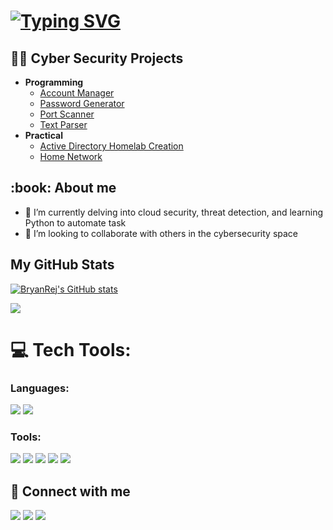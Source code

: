 <h1><a href="https://git.io/typing-svg"><img src="https://readme-typing-svg.demolab.com?font=Fira+Code&size=18&duration=4500&pause=1000&color=A855F7&multiline=true&random=false&width=435&lines=Hi%2C+I'm+Bryan!;Cyber+Security+Enthusiast" alt="Typing SVG" /></a> </h1>


<h2>👨‍💻 Cyber Security Projects</h2>

- <b>Programming</b>
  - [Account Manager](https://github.com/BryanRej/Account-Manager)
  - [Password Generator](https://github.com/BryanRej/Password-Generator)
  - [Port Scanner](https://github.com/BryanRej/Port-Scanner)
  - [Text Parser](https://github.com/BryanRej/Text-Parser)
- <b>Practical</b>
  - [Active Directory Homelab Creation](https://github.com/BryanRej/Active-Directory-Homelab)
  - [Home Network](https://github.com/BryanRej/Home-Network)
  

<h2> :book: About me</h2>

- 🌱 I’m currently delving into cloud security, threat detection, and learning Python to automate task
- 👯 I’m looking to collaborate with others in the cybersecurity space

<b><h2>My GitHub Stats</h2></b>

<a href="http://www.github.com/BryanRej"><img src="https://github-readme-stats.vercel.app/api?username=BryanRej&show_icons=true&hide=&count_private=true&title_color=a855f7&text_color=ffffff&icon_color=0891b2&bg_color=1c1917&hide_border=true&show_icons=true" alt="BryanRej's GitHub stats" /></a>

<a href="http://www.github.com/BryanRej"><img src="https://github-readme-streak-stats.herokuapp.com/?user=BryanRej&stroke=ffffff&background=1c1917&ring=a855f7&fire=a855f7&currStreakNum=ffffff&currStreakLabel=a855f7&sideNums=ffffff&sideLabels=ffffff&dates=ffffff&hide_border=true" /></a>

# 💻 Tech Tools:
### Languages:
<div>
    <img src="https://img.shields.io/badge/python-%233776AB.svg?style=for-the-badge&logo=python&logoColor=white" />
  <img src="https://img.shields.io/badge/sql-%2307405e.svg?style=for-the-badge&logo=postgresql&logoColor=white" />
</div> 

### Tools:
<div>
    <img src="https://img.shields.io/badge/-Splunk-000000?&style=for-the-badge&logo=Splunk&logoColor=white" />
  <img src="https://img.shields.io/badge/-Wireshark-1679A7?&style=for-the-badge&logo=Wireshark&logoColor=white" />
    <img src="https://img.shields.io/badge/-Elastic-005571?&style=for-the-badge&logo=Elastic&logoColor=white" />
  <img src="https://img.shields.io/badge/-Microsoft_Sentinel-0078D4?&style=for-the-badge&logo=Microsoft&logoColor=white" />
   <img src="https://img.shields.io/badge/-VirusTotal-%23394EFF?style=for-the-badge&logo=virustotal&logoColor=white" />
</div> 

<h2> 🤳 Connect with me</h2>
<a href="https://linkedin.com/in/bryan-rejouis"><img src="https://img.shields.io/badge/-LinkedIn-0072b1?&style=for-the-badge&logo=linkedin&logoColor=white" /></a>
<a href="https://twitter.com/CytechBry"><img src="https://img.shields.io/badge/Twitter-1DA1F2?style=for-the-badge&logo=twitter&logoColor=white" /></a>
<a href="https://tryhackme.com/p/CyBry"><img src="https://img.shields.io/badge/-TryHackMe-%23212C42?style=for-the-badge&logo=tryhackme&logoColor=white" /></a>

<!--
**BryanRej/BryanRej** is a ✨ _special_ ✨ repository because its `README.md` (this file) appears on your GitHub profile.

Here are some ideas to get you started:

- 🔭 I’m currently working on ...
- 🌱 I’m currently learning ...
- 👯 I’m looking to collaborate on ...
- 🤔 I’m looking for help with ...
- 💬 Ask me about ...
- 📫 How to reach me: ...
- 😄 Pronouns: ...
- ⚡ Fun fact: ...
-->
